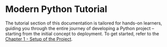 # Modern Python Tutorial

The tutorial section of this documentation is tailored for hands-on learners, guiding you through the entire journey of developing a Python project – starting from the initial concept to deployment.
To get started, refer to the [Chapter 1 - Setup of the Project](chapter%201%20-%20setup%20of%20the%20project.md%20).
